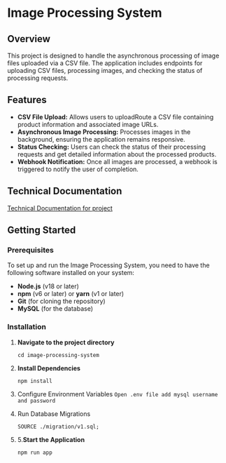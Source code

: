 # Image Processing System

## Overview

This project is designed to handle the asynchronous processing of image files uploaded via a CSV file. The application includes endpoints for uploading CSV files, processing images, and checking the status of processing requests.

## Features

- **CSV File Upload:** Allows users to uploadRoute a CSV file containing product information and associated image URLs.
- **Asynchronous Image Processing:** Processes images in the background, ensuring the application remains responsive.
- **Status Checking:** Users can check the status of their processing requests and get detailed information about the processed products.
- **Webhook Notification:** Once all images are processed, a webhook is triggered to notify the user of completion.

## Technical Documentation
[Technical Documentation for project](./documentation/technicalDocumentation.md)

## Getting Started

### Prerequisites

To set up and run the Image Processing System, you need to have the following software installed on your system:

- **Node.js** (v18 or later)
- **npm** (v6 or later) or **yarn** (v1 or later)
- **Git** (for cloning the repository)
- **MySQL** (for the database)

### Installation

1. **Navigate to the project directory**

   `cd image-processing-system`

2. **Install Dependencies**

   `npm install`
 
3. Configure Environment Variables
   `Open .env file add mysql username and password` 
4. Run Database Migrations

    `SOURCE ./migration/v1.sql;`

5. 5.**Start the Application**

   `npm run app`





   

